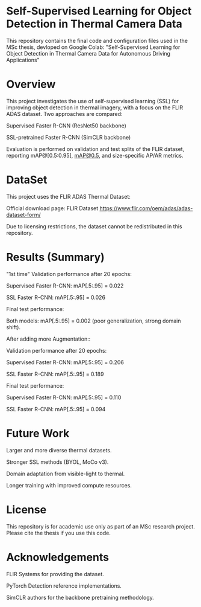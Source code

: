 # Self-Supervised Learning for Object Detection in Thermal Camera Data

This repository contains the final code and configuration files used in the MSc thesis, devloped on Google Colab:
"Self-Supervised Learning for Object Detection in Thermal Camera Data for Autonomous Driving Applications"


# Overview

This project investigates the use of self-supervised learning (SSL) for improving object detection in thermal imagery, with a focus on the FLIR ADAS dataset.
Two approaches are compared:

Supervised Faster R-CNN (ResNet50 backbone)

SSL-pretrained Faster R-CNN (SimCLR backbone)

Evaluation is performed on validation and test splits of the FLIR dataset, reporting mAP@[0.5:0.95], mAP@0.5, and size-specific AP/AR metrics.

# DataSet 
This project uses the FLIR ADAS Thermal Dataset:

Official download page: FLIR Dataset https://www.flir.com/oem/adas/adas-dataset-form/

Due to licensing restrictions, the dataset cannot be redistributed in this repository.

# Results (Summary)

"1st time" Validation performance after 20 epochs:

Supervised Faster R-CNN: mAP[.5:.95] = 0.022

SSL Faster R-CNN: mAP[.5:.95] = 0.026

Final test performance:

Both models: mAP[.5:.95] = 0.002 (poor generalization, strong domain shift).

After adding more Augmentation::

Validation performance after 20 epochs:

Supervised Faster R-CNN: mAP[.5:.95] =  0.206

SSL Faster R-CNN: mAP[.5:.95] = 0.189

Final test performance:

Supervised Faster R-CNN: mAP[.5:.95] =  0.110

SSL Faster R-CNN: mAP[.5:.95] = 0.094


# Future Work

Larger and more diverse thermal datasets.

Stronger SSL methods (BYOL, MoCo v3).

Domain adaptation from visible-light to thermal.

Longer training with improved compute resources.

# License

This repository is for academic use only as part of an MSc research project.
Please cite the thesis if you use this code.

# Acknowledgements

FLIR Systems for providing the dataset.

PyTorch Detection reference implementations.

SimCLR authors for the backbone pretraining methodology.
